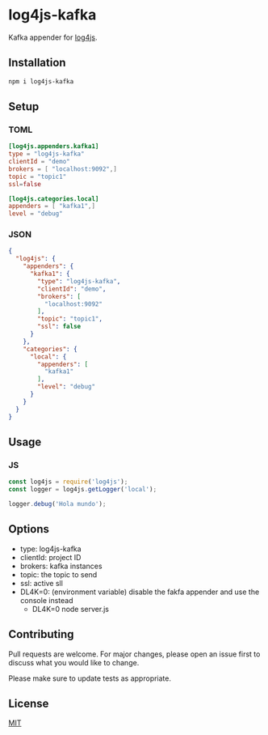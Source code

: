 # log4js-kafka

Kafka appender for [log4js](https://github.com/log4js-node/log4js-node).

## Installation

```bash
npm i log4js-kafka
```

## Setup

### TOML
```toml
[log4js.appenders.kafka1]
type = "log4js-kafka"
clientId = "demo"
brokers = [ "localhost:9092",]
topic = "topic1"
ssl=false

[log4js.categories.local]
appenders = [ "kafka1",]
level = "debug"
```

### JSON
```json
{
  "log4js": {
    "appenders": {
      "kafka1": {
        "type": "log4js-kafka",
        "clientId": "demo",
        "brokers": [
          "localhost:9092"
        ],
        "topic": "topic1",
        "ssl": false
      }
    },
    "categories": {
      "local": {
        "appenders": [
          "kafka1"
        ],
        "level": "debug"
      }
    }
  }
}
```

## Usage

### JS
```javascript
const log4js = require('log4js');
const logger = log4js.getLogger('local');

logger.debug('Hola mundo');
```

## Options
* type: log4js-kafka
* clientId: project ID
* brokers: kafka instances
* topic: the topic to send
* ssl: active sll
* DL4K=0: (environment variable) disable the fakfa appender and use the console instead
  * DL4K=0 node server.js

## Contributing
Pull requests are welcome. For major changes, please open an issue first to discuss what you would like to change.

Please make sure to update tests as appropriate.

## License
[MIT](https://choosealicense.com/licenses/mit/)
